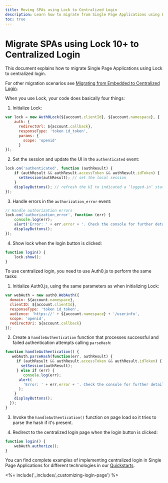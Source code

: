 ```yaml
---
title: Moving SPAs using Lock to Centralized Login 
description: Learn how to migrate from Single Page Applications using Lock to Centralized Login
toc: true
---
```


# Migrate SPAs using Lock 10+ to Centralized Login

This document explains how to migrate Single Page Applications using Lock to centralized login. 

For other migration scenarios see [Migrating from Embedded to Centralized Login](/articles/guides/login/migration-embedded-centralized).

When you use Lock, your code does basically four things:

1. Initialize Lock:

```js
var lock = new Auth0Lock(${account.clientId}, ${account.namespace}, {
    auth: {
      redirectUrl: ${account.callback},
      responseType: 'token id_token',
      params: {
        scope: 'openid'
      }
});
```

2. Set the session and update the UI in the `authenticated` event:
 
```js
lock.on('authenticated', function (authResult) {
    if (authResult && authResult.accessToken && authResult.idToken) {
      setSession(authResult); // set the local session
    }
    displayButtons(); // refresh the UI to indicated a ‘logged-in’ state.
});
```

3. Handle errors in the `authorization_error` event:

```js
// Handle authorization errors
lock.on('authorization_error', function (err) {
    console.log(err);
    alert('Error: ' + err.error + '. Check the console for further details.');
    displayButtons();
});
```

4. Show lock when the login button is clicked:

```js
function login() {
    lock.show();
}
```

To use centralized login, you need to use Auth0.js to perform the same tasks:

1. Initialize Auth0.js, using the same parameters as when initializing Lock:

```js
var webAuth = new auth0.WebAuth({
  domain: ${account.namespace},
  clientID: ${account.clientId},
  responseType: 'token id_token',
  audience: 'https://' + ${account.namespace} + '/userinfo',
  scope: 'openid',
  redirectUri: ${account.callback}
});
```

2. Create a `handleAuthentication` function that processes successful and failed authentication attempts calling `parseHash`:

```js
function handleAuthentication() {
   webAuth.parseHash(function(err, authResult) {
     if (authResult && authResult.accessToken && authResult.idToken) {
       setSession(authResult);
     } else if (err) {
        console.log(err);
      alert(
        'Error: ' + err.error + '. Check the console for further details.'
      );
    }
    displayButtons();
  });
}
```

3. Invoke the `handleAuthentication()` function on page load so it tries to parse the hash if it's present.

4. Redirect to the centralized login page when the login button is clicked:

```js
function login() {
    webAuth.authorize();
}
```

You can find complete examples of implementing centralized login in Single Page Applications for different technologies in our [Quickstarts](/quickstart/spa).

<%= include('_includes/_customizing-login-page') %>
